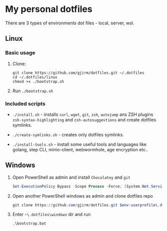# My personal dotfiles

There are 3 types of environments dot files - local, server, wsl.

## Linux

### Basic usage

1. Clone:

    ```shell
    git clone https://github.com/gjirm/dotfiles.git ~/.dotfiles
    cd ~/.dotfiles/linux
    chmod +x ./bootstrap.sh
    ```

2. Run ``./bootstrap.sh``

### Included scripts

* ``./install.sh`` - installs ``curl``, ``wget``, ``git``, ``zsh``, ``autojump`` ans ZSH plugins ``zsh-syntax-highlighting`` and ``zsh-autosuggestions`` and create dotfiles symlinks.

* ``./create-symlinks.sh`` - creates only dotfiles symlinks.

* ``./install-tools.sh`` - install some useful tools and languages like golang, step CLI, minio-client, webwormhole, age encryption etc..

## Windows

1. Open PowerShell as admin and install ``Chocolatey`` and ``git``

    ```powershell
    Set-ExecutionPolicy Bypass -Scope Process -Force; [System.Net.ServicePointManager]::SecurityProtocol = [System.Net.ServicePointManager]::SecurityProtocol -bor 3072; iex ((New-Object System.Net.WebClient).DownloadString('https://chocolatey.org/install.ps1')); choco install git -y
    ```

2. Open another PowerShell windows as admin and clone dotfiles repo

    ```powershell
    git clone https://github.com/gjirm/dotfiles.git $env:userprofile\.dotfiles
    ```

3. Enter `~\.dotfiles\windows` dir and run

    ```shell
    .\bootstrap.bat
    ```
